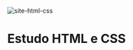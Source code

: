 ![site-html-css](https://user-images.githubusercontent.com/89148599/132885663-fba18145-a8f7-4aa8-89c3-99453ddf42de.jpg)


# Estudo HTML e CSS
